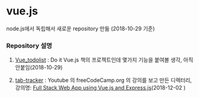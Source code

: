 # vue.js


node.js에서 독립해서 새로운 repository 만듦 (2018-10-29 기준)

### Repository 설명

1. [Vue_todolist](https://github.com/MrKwon/vue.js/tree/master/01_Vue_todolist) : Do it Vue.js 책의 프로젝트인데 몇가지 기능을 붙여볼 생각, 아직 안붙임(2018-10-29)

2. [tab-tracker](https://github.com/MrKwon/vue.js/tree/master/tab-tracker) : Youtube 의 freeCodeCamp.org 의 강의를 보고 만든 디렉터리, 강의명: [Full Stack Web App using Vue.js and Express.js](https://www.youtube.com/watch?v=Fa4cRMaTDUI&list=PLWKjhJtqVAbnadueQ-C5keMQQiQau_i0D)(2018-12-02 )
